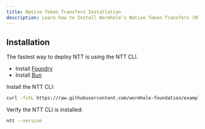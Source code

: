 ```yaml
---
title: Native Token Transfers Installation
description: Learn how to Install Wormhole’s Native Token Transfers (NTT) framework, a flexible and composable framework for transferring tokens across blockchains.
---
```


## Installation

The fastest way to deploy NTT is using the NTT CLI.

- Install [Foundry](https://book.getfoundry.sh/getting-started/installation)
- Install [Bun](https://bun.sh/)

Install the NTT CLI:
```bash
curl -fsSL https://raw.githubusercontent.com/wormhole-foundation/example-native-token-transfers/cli/cli/install.sh | bash
```

Verify the NTT CLI is installed:
```bash
ntt --version
```

